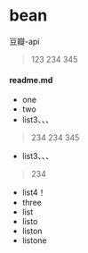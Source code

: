 # bean
豆瓣-api

> 123
> 234
> 345


#### readme.md

- one
- two
- list3、、、
> 234
 234
> 345
- list3、、、
> 234
- list4！
- three
- list
- listo
- liston
- listone
